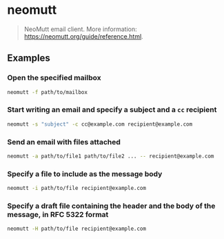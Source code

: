 # neomutt

> NeoMutt email client. More information: <https://neomutt.org/guide/reference.html>.

## Examples

### Open the specified mailbox

```bash
neomutt -f path/to/mailbox
```

### Start writing an email and specify a subject and a `cc` recipient

```bash
neomutt -s "subject" -c cc@example.com recipient@example.com
```

### Send an email with files attached

```bash
neomutt -a path/to/file1 path/to/file2 ... -- recipient@example.com
```

### Specify a file to include as the message body

```bash
neomutt -i path/to/file recipient@example.com
```

### Specify a draft file containing the header and the body of the message, in RFC 5322 format

```bash
neomutt -H path/to/file recipient@example.com
```
